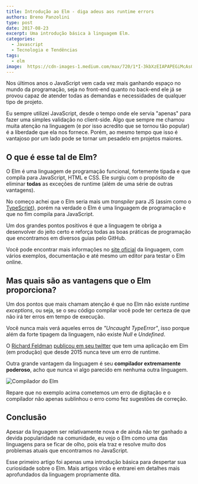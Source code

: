 ```yaml
---
title: Introdução ao Elm - diga adeus aos runtime errors
authors: Breno Panzolini
type: post
date: 2017-08-23
excerpt: Uma introdução básica à linguagem Elm.
categories:
  - Javascript
  - Tecnologia e Tendências
tags:
  - elm
image:  https://cdn-images-1.medium.com/max/720/1*I-3kbXzEIAPAPEGiMcAs0A.png
---
```


Nos últimos anos o JavaScript vem cada vez mais ganhando espaço no mundo da programação, seja no front-end quanto no back-end ele já se provou capaz de atender todas as demandas e necessidades de qualquer tipo de projeto.

Eu sempre utilizei JavaScript, desde o tempo onde ele servia "apenas" para fazer uma simples validação no client-side. Algo que sempre me chamou muita atenção na linguagem (e por isso acredito que se tornou tão popular) é a liberdade que ela nos fornece. Porém, ao mesmo tempo que isso é vantajoso por um lado pode se tornar um pesadelo em projetos maiores.

## O que é esse tal de Elm?

O Elm é uma linguagem de programação funcional, fortemente tipada e que compila para JavaScript, HTML e CSS. Ele surgiu com o propósito de eliminar **todas** as exceções de runtime (além de uma série de outras vantagens).

No começo achei que o Elm seria mais um *transpiler* para JS (assim como o [TypeScript][4]), porém na verdade o Elm é uma linguagem de programação e que no fim compila para JavaScript.

Um dos grandes pontos positivos é que a linguagem te obriga a desenvolver do jeito certo e reforça todas as boas práticas de programação que encontramos em diversos guias pelo GitHub.

Você pode encontrar mais informações no [site oficial][1] da linguagem, com vários exemplos, documentação e até mesmo um editor para testar o Elm online.

## Mas quais são as vantagens que o Elm proporciona?

Um dos pontos que mais chamam atenção é que no Elm não existe *runtime exceptions*, ou seja, se o seu código compilar você pode ter certeza de que não irá ter erros em tempo de execução.

Você nunca mais verá aqueles erros de *"Uncaught TypeError"*, isso porque além da forte tipagem da linguagem, não existe *Null* e *Undefined*.

O [Richard Feldman][2] [publicou em seu twitter][3] que tem uma aplicação em Elm (em produção) que desde 2015 nunca teve um erro de runtime.

Outra grande vantagem da linguagem é seu **compilador extremamente poderoso**, acho que nunca vi algo parecido em nenhuma outra linguagem.

![Compilador do Elm](https://i.imgur.com/5O0lwHl.png)

Repare que no exemplo acima cometemos um erro de digitação e o compilador não apenas sublinhou o erro como fez sugestões de correção.

## Conclusão

Apesar da linguagem ser relativamente nova e de ainda não ter ganhado a devida popularidade na comunidade, eu vejo o Elm como uma das linguagens para se ficar de olho, pois ela traz e resolve muito dos problemas atuais que encontramos no JavaScript.

Esse primeiro artigo foi apenas uma introdução básica para despertar sua curiosidade sobre o Elm. Mais artigos virão e entrarei em detalhes mais aprofundados da linguagem propriamente dita. 

[1]: https://elm-lang.org/
[2]: https://twitter.com/rtfeldman
[3]: https://twitter.com/rtfeldman/status/773185722643734528
[4]: https://www.typescriptlang.org/
